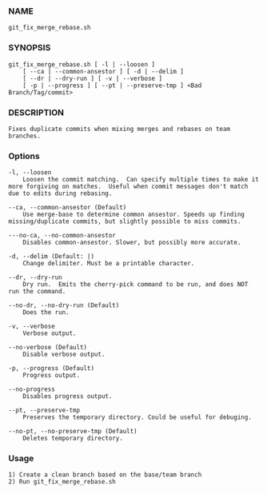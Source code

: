 ### NAME

    git_fix_merge_rebase.sh

### SYNOPSIS

    git_fix_merge_rebase.sh [ -l | --loosen ]
        [ --ca | --common-ansestor ] [ -d | --delim ] 
        [ --dr | --dry-run ] [ -v | --verbose ]
        [ -p | --progress ] [ --pt | --preserve-tmp ] <Bad Branch/Tag/commit>
        
### DESCRIPTION

    Fixes duplicate commits when mixing merges and rebases on team branches.

### Options
	-l, --loosen
        Loosen the commit matching.  Can specify multiple times to make it more forgiving on matches.  Useful when commit messages don't match due to edits during rebasing.

    --ca, --common-ansestor (Default)
        Use merge-base to determine common ansestor. Speeds up finding missing/duplicate commits, but slightly possible to miss commits.
    
    ---no-ca, --no-common-ansestor
        Disables common-ansestor. Slower, but possibly more accurate.

    -d, --delim (Default: |)
        Change delimiter. Must be a printable character.

    --dr, --dry-run
        Dry run.  Emits the cherry-pick command to be run, and does NOT run the command.

    --no-dr, --no-dry-run (Default)
        Does the run.

    -v, --verbose
        Verbose output.

    --no-verbose (Default)
        Disable verbose output.
        
    -p, --progress (Default)
        Progress output.

    --no-progress
        Disables progress output.

    --pt, --preserve-tmp
        Preserves the temporary directory. Could be useful for debuging.

    --no-pt, --no-preserve-tmp (Default)
        Deletes temporary directory.

### Usage

    1) Create a clean branch based on the base/team branch
    2) Run git_fix_merge_rebase.sh
